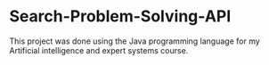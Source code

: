# Search-Problem-Solving-API
This project was done using the Java programming language for my Artificial intelligence and expert systems course.
